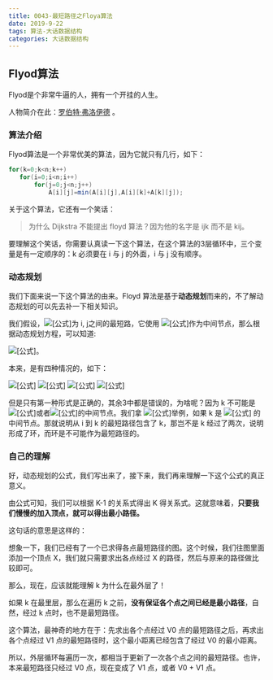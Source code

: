```yaml
---
title: 0043-最短路径之Floya算法
date: 2019-9-22
tags: 算法-大话数据结构
categories: 大话数据结构
---
```




## Flyod算法

Flyod是个非常牛逼的人，拥有一个开挂的人生。

人物简介在此：[罗伯特·弗洛伊德](https://baike.baidu.com/item/罗伯特·弗洛伊德/4903135?fr=aladdin) 。



### 算法介绍

Flyod算法是一个非常优美的算法，因为它就只有几行，如下：

```java
for(k=0;k<n;k++)
   for(i=0;i<n;i++)
       for(j=0;j<n;j++)
           A[i][j]=min(A[i][j],A[i][k]+A[k][j]);
```

关于这个算法，它还有一个笑话：

> 为什么 Dijkstra 不能提出 floyd 算法？因为他的名字是 ijk 而不是 kij。

要理解这个笑话，你需要认真读一下这个算法，在这个算法的3层循环中，三个变量是有一定顺序的：k 必须要在 i 与 j 的外面，i 与 j 没有顺序。



### 动态规划

我们下面来说一下这个算法的由来。Floyd 算法是基于**动态规划**而来的，不了解动态规划的可以先去补一下相关知识。

我们假设，![[公式]](https://www.zhihu.com/equation?tex=d%5Ek%28i%2Cj%29)为 i, j之间的最短路，它使用 ![[公式]](https://www.zhihu.com/equation?tex=%5C%7B1%2C2%2C%5Ccdots%2Ck%5C%7D)作为中间节点，那么根据动态规划方程，可以知道:

![[公式]](https://www.zhihu.com/equation?tex=d%5Ek%28i%2Cj%29+%3D+min%28d%5E%7Bk-1%7D%28i%2C+j%29%2C+d%5E%7Bk-1%7D%28i%2C+k%29+%2B+d%5E%7Bk+-+1%7D%28k%2C+j%29%29)。

本来，是有四种情况的，如下：

![[公式]](https://www.zhihu.com/equation?tex=d%5E%7Bk%7D%28i%2C+j%29+%3D+min%28d%5E%7Bk+-+1%7D%28i%2C+j%29%2C+d%5E%7Bk+-+1%7D%28i%2C+k%29+%2B+d%5E%7Bk+-+1%7D%28k%2C+j%29%29+)
![[公式]](https://www.zhihu.com/equation?tex=d%5E%7Bk%7D%28i%2C+j%29+%3D+min%28d%5E%7Bk+-+1%7D%28i%2C+j%29%2C+d%5E%7Bk+-+1%7D%28i%2C+k%29+%2B+d%5E%7Bk%7D%28k%2C+j%29%29+)
![[公式]](https://www.zhihu.com/equation?tex=d%5E%7Bk%7D%28i%2C+j%29+%3D+min%28d%5E%7Bk+-+1%7D%28i%2C+j%29%2C+d%5E%7Bk%7D%28i%2C+j%29+%2B+d%5E%7Bk+-+1%7D%28k%2C+j%29%29)
![[公式]](https://www.zhihu.com/equation?tex=d%5E%7Bk%7D%28i%2C+j%29+%3D+min%28d%5E%7Bk+-+1%7D%28i%2C+j%29%2C+d%5E%7Bk%7D%28i%2C+j%29+%2B+d%5E%7Bk%7D%28k%2C+j%29%29)

但是只有第一种形式是正确的，其余3中都是错误的，为啥呢？因为 k 不可能是![[公式]](https://www.zhihu.com/equation?tex=d%5Ek%28i%2Ck%29)或者![[公式]](https://www.zhihu.com/equation?tex=d%5Ek%28k%2Cj%29)的中间节点。我们拿 ![[公式]](https://www.zhihu.com/equation?tex=d%5Ek%28i%2Ck%29)举例，如果 k 是  ![[公式]](https://www.zhihu.com/equation?tex=d%5Ek%28i%2Ck%29)  的中间节点。那就说明从 i 到 k 的最短路径包含了 k，那岂不是 k 经过了两次，说明形成了环，而环是不可能作为最短路径的。



### 自己的理解

好，动态规划的公式，我们写出来了，接下来，我们再来理解一下这个公式的真正意义。

由公式可知，我们可以根据 K-1 的关系式得出 K 得关系式。这就意味着，**只要我们慢慢的加入顶点，就可以得出最小路径。**

这句话的意思是这样的：

想象一下，我们已经有了一个已求得各点最短路径的图。这个时候，我们往图里面添加一个顶点 X，我们就只需要求出各点经过 X 的路径，然后与原来的路径做比较即可。



那么，现在，应该就能理解 k 为什么在最外层了！

如果 k 在最里层，那么在遍历 k 之前，**没有保证各个点之间已经是最小路径**，自然，经过 k 点时，也不是最短路径。



这个算法，最神奇的地方在于：先求出各个点经过 V0 点的最短路径之后，再求出各个点经过 V1 点的最短路径时，这个最小距离已经包含了经过 V0 的最小距离。

所以，外层循环每遍历一次，都相当于更新了一次各个点之间的最短路径。也许，本来最短路径只经过 V0 点，现在变成了 V1 点，或者 V0 + V1 点。